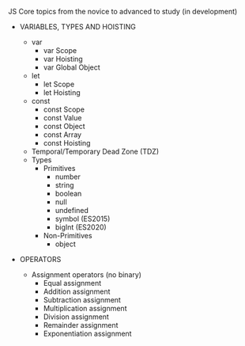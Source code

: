 JS Core topics from the novice to advanced to study (in development)

- VARIABLES, TYPES AND HOISTING
  - var
    - var Scope
    - var Hoisting
    - var Global Object
  - let
    - let Scope
    - let Hoisting
  - const
    - const Scope
    - const Value
    - const Object
    - const Array
    - const Hoisting
  - Temporal/Temporary Dead Zone (TDZ)
  - Types
    - Primitives
      - number
      - string
      - boolean
      - null
      - undefined
      - symbol (ES2015)
      - bigInt (ES2020)
    - Non-Primitives
      - object

- OPERATORS
  - Assignment operators (no binary)
    - Equal assignment
    - Addition assignment
    - Subtraction assignment
    - Multiplication assignment
    - Division assignment
    - Remainder assignment
    - Exponentiation assignment
